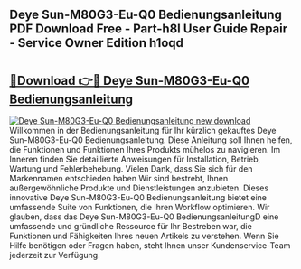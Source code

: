 ## Deye Sun-M80G3-Eu-Q0 Bedienungsanleitung PDF Download Free - Part-h8l User Guide Repair - Service Owner Edition h1oqd

# <h2><a href="http://df46iy.blite.top/?on=Deye+Sun-M80G3-Eu-Q0+Bedienungsanleitung">🔗Download 👉🔴 Deye Sun-M80G3-Eu-Q0 Bedienungsanleitung</a></h2>

[![Deye Sun-M80G3-Eu-Q0 Bedienungsanleitung new download](https://i.imgur.com/lujVjoI.png)](http://df46iy.blite.top/?on=Deye+Sun-M80G3-Eu-Q0+Bedienungsanleitung)
Willkommen in der Bedienungsanleitung für Ihr kürzlich gekauftes Deye Sun-M80G3-Eu-Q0 Bedienungsanleitung. Diese Anleitung soll Ihnen helfen, die Funktionen und Funktionen Ihres Produkts mühelos zu navigieren. Im Inneren finden Sie detaillierte Anweisungen für Installation, Betrieb, Wartung und Fehlerbehebung. Vielen Dank, dass Sie sich für den Markennamen entschieden haben Wir sind bestrebt, Ihnen außergewöhnliche Produkte und Dienstleistungen anzubieten. Dieses innovative Deye Sun-M80G3-Eu-Q0 Bedienungsanleitung bietet eine umfassende Suite von Funktionen, die Ihren Workflow optimieren. Wir glauben, dass das Deye Sun-M80G3-Eu-Q0 BedienungsanleitungD eine umfassende und gründliche Ressource für Ihr Bestreben war, die Funktionen und Fähigkeiten Ihres neuen Artikels zu verstehen. Wenn Sie Hilfe benötigen oder Fragen haben, steht Ihnen unser Kundenservice-Team jederzeit zur Verfügung.
